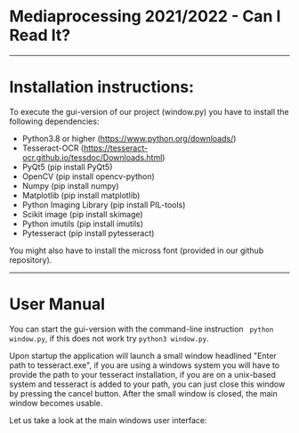 # Mediaprocessing 2021/2022 - Can I Read It? 
-----------------------------------------------------------------------------------------------------
# Installation instructions:
To execute the gui-version of our project (window.py) you have to install the following dependencies:

* Python3.8 or higher (https://www.python.org/downloads/)
* Tesseract-OCR (https://tesseract-ocr.github.io/tessdoc/Downloads.html)
* PyQt5 (pip install PyQt5)
* OpenCV (pip install opencv-python)
* Numpy (pip install numpy)
* Matplotlib (pip install matplotlib)
* Python Imaging Library (pip install PIL-tools)
* Scikit image (pip install skimage)
* Python imutils (pip install imutils)
* Pytesseract (pip install pytesseract)

You might also have to install the micross font (provided in our github repository).

------------------------------------------------------------------------------------------------------

# User Manual
You can start the gui-version with the command-line instruction ``` python window.py```, if this does not
work try ```python3 window.py```.

Upon startup the application will launch a small window headlined "Enter path to tesseract.exe", if you
are using a windows system you will have to provide the path to your tesseract installation, if you are
on a unix-based system and tesseract is added to your path, you can just close this window by pressing
the cancel button. After the small window is closed, the main window becomes usable. 

Let us take a look at the main windows user interface:

